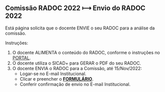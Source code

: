 ## Comissão RADOC 2022 &#x27FC; Envio do RADOC 2022

Está página solicita que o docente ENVIE o seu RADOC para a análise da comissão.

Instruções:
1. O docente ALIMENTA o conteúdo do RADOC, conforme o instruções no [PORTAL](https://github.com/inf-ufg-br/radoc-2022).
2. O docente utiliza o SICAD+ para GERAR o PDF do seu RADOC.
3. O docente ENVIA o RADOC para a Comissão, até 15/Nov/2022:
   - Logar-se no E-mail Institucional.
   - Clicar e preencher o [<ins><b>FORMULÁRIO</b></ins>](https://forms.gle/1aWcmUiBpP5vBXvj8).
   - Conferir confirmação de envio no E-mail Institucional.

